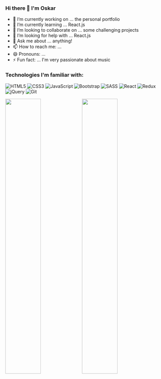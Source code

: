 ### Hi there 👋 I'm Oskar

- 🔭 I’m currently working on ... the personal portfolio
- 🌱 I’m currently learning ... React.js
- 👯 I’m looking to collaborate on ... some challenging projects
- 🤔 I’m looking for help with ... React.js
- 💬 Ask me about ... anything!
- 📫 How to reach me: ...
- 😄 Pronouns: ...
- ⚡ Fun fact: ... I'm very passionate about music


### Technologies I'm familiar with:


![HTML5](https://img.shields.io/badge/html5-%23E34F26.svg?style=for-the-badge&logo=html5&logoColor=white)
![CSS3](https://img.shields.io/badge/css3-%231572B6.svg?style=for-the-badge&logo=css3&logoColor=white)
![JavaScript](https://img.shields.io/badge/javascript-%23323330.svg?style=for-the-badge&logo=javascript&logoColor=%23F7DF1E)
![Bootstrap](https://img.shields.io/badge/bootstrap-%23563D7C.svg?style=for-the-badge&logo=bootstrap&logoColor=white)
![SASS](https://img.shields.io/badge/SASS-hotpink.svg?style=for-the-badge&logo=SASS&logoColor=white)
![React](https://img.shields.io/badge/react-%2320232a.svg?style=for-the-badge&logo=react&logoColor=%2361DAFB)
![Redux](https://img.shields.io/badge/redux-%23593d88.svg?style=for-the-badge&logo=redux&logoColor=white)
![jQuery](https://img.shields.io/badge/jquery-%230769AD.svg?style=for-the-badge&logo=jquery&logoColor=white)
![Git](https://img.shields.io/badge/git-%23F05033.svg?style=for-the-badge&logo=git&logoColor=white)


<img align="left" width="47%" src="https://github-readme-stats.vercel.app/api?username=toocozzy&show_icons=true&hide=contribs&custom_title=My Stats&theme=tokyonight"/>
<img align="left" width="47%" src="https://github-readme-stats.vercel.app/api/top-langs/?username=toocozzy&layout=compact&card_width=430px&theme=tokyonight"/>


<!--
**toocozzy/toocozzy** is a ✨ _special_ ✨ repository because its `README.md` (this file) appears on your GitHub profile.

Here are some ideas to get you started:

- 🔭 I’m currently working on ...
- 🌱 I’m currently learning ...
- 👯 I’m looking to collaborate on ...
- 🤔 I’m looking for help with ...
- 💬 Ask me about ...
- 📫 How to reach me: ...
- 😄 Pronouns: ...
- ⚡ Fun fact: ...


https://github.com/Ileriayo/markdown-badges
https://github.com/anuraghazra/github-readme-stats
-->
